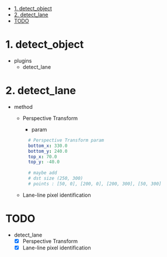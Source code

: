 <!-- TOC -->

- [1. detect_object](#1-detect_object)
- [2. detect_lane](#2-detect_lane)
- [TODO](#todo)

<!-- /TOC -->

# 1. detect_object  
* plugins
  * detect_lane

# 2. detect_lane
  * method
    * Perspective Transform
      * param 
      ```yaml
        # Perspective Transform param
        bottom_x: 330.0
        bottom_y: 240.0
        top_x: 70.0
        top_y: -40.0
        
        # maybe add
        # dst size (250, 300)
        # points : [50, 0], [200, 0], [200, 300], [50, 300]
      ```
      
    * Lane-line pixel identification
    
# TODO  
* detect_lane
  - [x] Perspective Transform
  - [x] Lane-line pixel identification